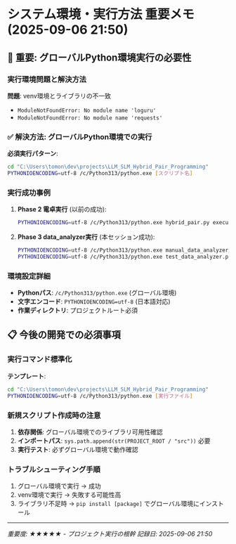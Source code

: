 # システム環境・実行方法 重要メモ (2025-09-06 21:50)

## 🔧 重要: グローバルPython環境実行の必要性

### 実行環境問題と解決方法
**問題**: venv環境とライブラリの不一致
- `ModuleNotFoundError: No module name 'loguru'`
- `ModuleNotFoundError: No module name 'requests'`

### ✅ 解決方法: グローバルPython環境での実行
**必須実行パターン**:
```bash
cd "C:\Users\tomon\dev\projects\LLM_SLM_Hybrid_Pair_Programming"
PYTHONIOENCODING=utf-8 /c/Python313/python.exe [スクリプト名]
```

### 実行成功事例
1. **Phase 2 電卓実行** (以前の成功):
   ```bash
   PYTHONIOENCODING=utf-8 /c/Python313/python.exe hybrid_pair.py execute [ID]
   ```

2. **Phase 3 data_analyzer実行** (本セッション成功):
   ```bash
   PYTHONIOENCODING=utf-8 /c/Python313/python.exe manual_data_analyzer_test.py
   PYTHONIOENCODING=utf-8 /c/Python313/python.exe test_data_analyzer.py
   ```

### 環境設定詳細
- **Pythonパス**: `/c/Python313/python.exe` (グローバル環境)
- **文字エンコード**: `PYTHONIOENCODING=utf-8` (日本語対応)
- **作業ディレクトリ**: プロジェクトルート必須

## 📋 今後の開発での必須事項

### 実行コマンド標準化
**テンプレート**:
```bash
cd "C:\Users\tomon\dev\projects\LLM_SLM_Hybrid_Pair_Programming"
PYTHONIOENCODING=utf-8 /c/Python313/python.exe [実行ファイル]
```

### 新規スクリプト作成時の注意
1. **依存関係**: グローバル環境でのライブラリ可用性確認
2. **インポートパス**: `sys.path.append(str(PROJECT_ROOT / "src"))` 必要
3. **実行テスト**: 必ずグローバル環境で動作確認

### トラブルシューティング手順
1. グローバル環境で実行 → 成功
2. venv環境で実行 → 失敗する可能性高
3. ライブラリ不足時 → `pip install [package]` でグローバル環境にインストール

---
*重要度: ★★★★★ - プロジェクト実行の根幹*
*記録日: 2025-09-06 21:50*
